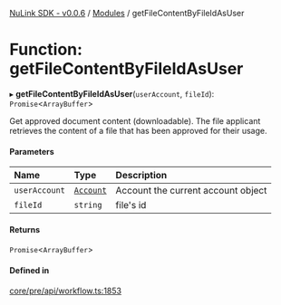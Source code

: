 [NuLink SDK - v0.0.6](../README.md) / [Modules](../modules.md) / getFileContentByFileIdAsUser

# Function: getFileContentByFileIdAsUser

▸ **getFileContentByFileIdAsUser**(`userAccount`, `fileId`): `Promise`<`ArrayBuffer`\>

Get approved document content (downloadable). The file applicant retrieves the content of a file that has been approved for their usage.

#### Parameters

| Name | Type | Description |
| :------ | :------ | :------ |
| `userAccount` | [`Account`](../classes/Account.md) | Account the current account object |
| `fileId` | `string` | file's id |

#### Returns

`Promise`<`ArrayBuffer`\>

#### Defined in

[core/pre/api/workflow.ts:1853](https://github.com/NuLink-network/nulink-sdk/blob/541ac45/src/core/pre/api/workflow.ts#L1853)
